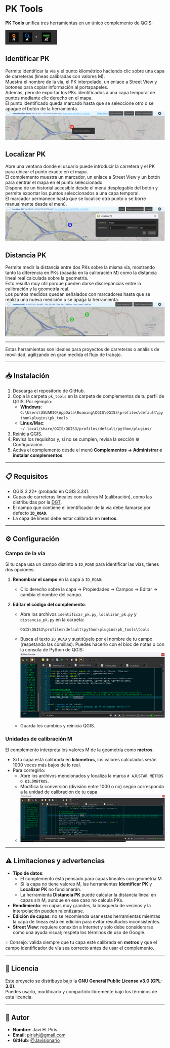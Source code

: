 # PK Tools

**PK Tools** unifica tres herramientas en un único complemento de QGIS:

![](PICTURES/ICONS.png)

##  Identificar PK
Permite identificar la vía y el punto kilométrico haciendo clic sobre una capa de carreteras (líneas calibradas con valores M).  
Muestra el nombre de la vía, el PK interpolado, un enlace a Street View y botones para copiar información al portapapeles.  
Además, permite exportar los PKs identificados a una capa temporal de puntos mediante clic derecho en el mapa.  
El punto identificado queda marcado hasta que se seleccione otro o se apague el botón de la herramienta.
![](PICTURES/Identificar.png)

##  Localizar PK
Abre una ventana donde el usuario puede introducir la carretera y el PK para ubicar el punto exacto en el mapa.  
El complemento muestra un marcador, un enlace a Street View y un botón para centrar el mapa en el punto seleccionado.  
Dispone de un historial accesible desde el menú desplegable del botón y permite exportar los puntos seleccionados a una capa temporal.  
El marcador permanece hasta que se localice otro punto o se borre manualmente desde el menú.
![](PICTURES/Localizar.png)

##  Distancia PK
Permite medir la distancia entre dos PKs sobre la misma vía, mostrando tanto la diferencia en PKs (basada en la calibración M) como la distancia lineal real calculada sobre la geometría.  
Esto resulta muy útil porque pueden darse discrepancias entre la calibración y la geometría real.  
Los puntos medidos quedan señalados con marcadores hasta que se realiza una nueva medición o se apaga la herramienta.
![](PICTURES/Distancia.png)

---

Estas herramientas son ideales para proyectos de carreteras o análisis de movilidad, agilizando en gran medida el flujo de trabajo.

---

## 📥 Instalación

1. Descarga el repositorio de GitHub.  
2. Copia la carpeta `pk_tools` en la carpeta de complementos de tu perfil de QGIS. Por ejemplo:  
   - **Windows**: `C:\Users\USUARIO\AppData\Roaming\QGIS\QGIS3\profiles\default\python\plugins\pk_tools`  
   - **Linux/Mac**: `~/.local/share/QGIS/QGIS3/profiles/default/python/plugins/`  
3. Reinicia QGIS.  
4. Revisa los requisitos y, si no se cumplen, revisa la sección ⚙️ Configuración.  
5. Activa el complemento desde el menú **Complementos → Administrar e instalar complementos**.

---

## 📋 Requisitos

- QGIS 3.22+ (probado en QGIS 3.34).  
- Capas de carreteras lineales con valores M (calibración), como las distribuidas por la [DGT](https://www.transportes.gob.es/carreteras/catalogo-y-evolucion-de-la-red-de-carreteras/archivos-geometrias-rce).  
- El campo que contiene el identificador de la vía debe llamarse por defecto **`ID_ROAD`**.  
- La capa de líneas debe estar calibrada en **metros**.  

---

## ⚙️ Configuración

### Campo de la vía
Si tu capa usa un campo distinto a `ID_ROAD` para identificar las vías, tienes dos opciones:

1. **Renombrar el campo** en la capa a `ID_ROAD`:  
   - Clic derecho sobre la capa → Propiedades → Campos → Editar → cambia el nombre del campo.  

2. **Editar el código del complemento**:  
   - Abre los archivos `identificar_pk.py`, `localizar_pk.py` y `distancia_pk.py` en la carpeta:  
     ```
     QGIS\QGIS3\profiles\default\python\plugins\pk_tools\tools
     ```
   - Busca el texto `ID_ROAD` y sustitúyelo por el nombre de tu campo (respetando las comillas):
     Puedes hacerlo con el bloc de notas o con la consola de Python de QGIS:
     ![](PICTURES/Modificar_ID_ROAD.png)
     
   - Guarda los cambios y reinicia QGIS.  

### Unidades de calibración M
El complemento interpreta los valores M de la geometría como **metros**.

- Si tu capa está calibrada en **kilómetros**, los valores calculados serán 1000 veces más bajos de lo real.  
- Para corregirlo:  
  - Abre los archivos mencionados y localiza la marca `# AJUSTAR METROS O KILÓMETROS`.  
  - Modifica la conversión (división entre 1000 o no) según corresponda a la unidad de calibración de tu capa.
  - ![](PICTURES/AJUSTAR_METROS_O_KILOMETROS.png)
  
---

## ⚠️ Limitaciones y advertencias

- **Tipo de datos**:  
  - El complemento está pensado para capas lineales con geometría M.  
  - Si la capa no tiene valores M, las herramientas **Identificar PK** y **Localizar PK** no funcionarán.  
  - La herramienta **Distancia PK** puede calcular la distancia lineal en capas sin M, aunque en ese caso no calcula PKs.  
- **Rendimiento**: en capas muy grandes, la búsqueda de vecinos y la interpolación pueden ralentizarse.  
- **Edición de capas**: no se recomienda usar estas herramientas mientras la capa de líneas está en edición para evitar resultados inconsistentes.  
- **Street View**: requiere conexión a Internet y solo debe considerarse como una ayuda visual; respeta los términos de uso de Google.  

💡 Consejo: valida siempre que tu capa esté calibrada en **metros** y que el campo identificador de vía sea correcto antes de usar el complemento.

---

## 📄 Licencia

Este proyecto se distribuye bajo la **GNU General Public License v3.0 (GPL-3.0)**.  
Puedes usarlo, modificarlo y compartirlo libremente bajo los términos de esta licencia.  

---

## 👤 Autor

- **Nombre**: Javi H. Piris  
- **Email**: pirishj@gmail.com  
- **GitHub**: [@Javisionario](https://github.com/Javisionario)  
